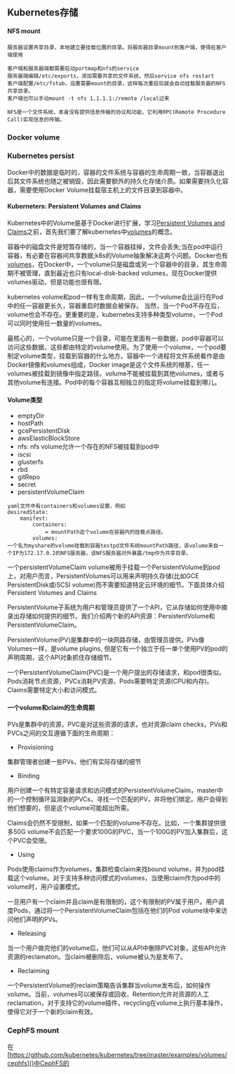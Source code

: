## Kubernetes存储

#### NFS mount

```
服务器设置共享目录，本地建立要挂载位置的目录。将服务器目录mount到客户端，使得在客户端使用

客户端和服务器端都需要启动portmap和nfs的service
服务器端编辑/etc/exports，添加需要共享的文件系统，然后service nfs restart
客户端配置/etc/fstab，设置需要mount的目录，这样每次重启后就会自动挂载服务器的NFS共享目录。
客户端也可以手动mount -t nfs 1.1.1.1:/remote /local过来

NFS是一个文件系统，本身没有提供信息传输的协议和功能，它利用RPC(Remote Procedure Call)实现信息的传输。
```

### Docker volume


### Kubernetes persist

Docker中的数据是临时的，容器的文件系统与容器的生命周期一致，当容器退出后其文件系统也随之被销毁，因此需要额外的持久化存储介质。如果需要持久化容器，需要使用Docker Volume挂载宿主机上的文件目录到容器中。

#### Kuberneters: Persistent Volumes and Claims
Kubernetes中的Volume是基于Docker进行扩展，学习[Persistent Volumes and Claims](https://github.com/kubernetes/kubernetes/blob/release-1.0/docs/user-guide/persistent-volumes.md)之前，首先我们要了解kubernetes中[volumes](https://github.com/kubernetes/kubernetes/blob/release-1.0/docs/user-guide/volumes.md)的概念。

容器中的磁盘文件是短暂存储的，当一个容器挂掉，文件会丢失;当在pod中运行容器，有必要在容器间共享数据;k8s的Volume抽象解决这两个问题。Docker也有[volumes](https://docs.docker.com/engine/tutorials/dockervolumes/)，在Docker中，一个volume只是磁盘或另一个容器中的目录，其生命周期不被管理，直到最近也只有local-disk-backed volumes，现在Docker提供volumes驱动，但是功能也很有限。

kubernetes volume和pod一样有生命周期，因此，一个volume会比运行在Pod中的任一容器更长久，容器重启时数据会被保存。
当然，当一个Pod不存在后，volume也会不存在。更重要的是，kubernetes支持多种类型volume，一个Pod可以同时使用任一数量的volumes。

最核心的，一个volume只是一个目录，可能在里面有一些数据，pod中容器可以访问这些数据，这些都由特定的volume使用。为了使用一个volume，一个pod要制定volume类型，挂载到容器的什么地方。容器中一个进程将文件系统看作是由Docker镜像和volumes组成，Docker image是这个文件系统的根基，任一volumes被挂载到镜像中指定路径。volume不能被挂载到其他volumes，或者与其他volume有连接。Pod中的每个容器互相独立的指定将volume挂载到哪儿。

#### Volume类型

 - emptyDir
 - hostPath
 - gcePersistentDisk
 - awsElasticBlockStore
 - nfs: nfs volume允许一个存在的NFS被挂载到pod中
 - iscsi
 - glusterfs
 - rbd
 - gitRepo
 - secret
 - persistentVolumeClaim
```
yaml文件中有containers和volumes设置，例如
desiredState:
    manifest:
        containers:
            = mountPath这个volume在容器内的挂载点路径。
        volumes:
一个名为myshare的volume挂载到容器testpd文件系统mountPath路径，该volume来自一个IP为172.17.0.2的NFS服务器，该NFS服务器对外暴露/tmp作为共享目录。
```
一个persistentVolumeClaim volume被用于挂载一个PersistentVolume到pod上，对用户而言，PersistentVolumes可以用来声明持久存储(比如GCE PersistentDisk或iSCSI volume)而不需要知道特定云环境的细节。下面具体介绍Persistent Volumes and Claims

PersistentVolume子系统为用户和管理员提供了一个API，它从存储如何使用中摘录出存储如何提供的细节，我们介绍两个新的API资源：PersistentVolume和PersistentVolumeClaim。

PersistentVolume(PV)是集群中的一块网路存储，由管理员提供。PVs像Volumes一样，是volume plugins, 但是它有一个独立于任一单个使用PV的pod的声明周期，这个API对象抓住存储细节。

一个PersistentVolumeClaim(PVC)是一个用户提出的存储请求，和pod很类似。Pods消耗节点资源，PVCs消耗PV资源，Pods需要特定资源(CPU和内存)。Claims需要特定大小和访问模式。

#### 一个volume和claim的生命周期

PVs是集群中的资源，PVC是对这些资源的请求，也对资源claim checks，PVs和PVCs之间的交互遵循下面的生命周期：

 - Provisioning
 
集群管理者创建一些PVs，他们有实际存储的细节

 - Binding

用户创建一个有特定容量请求和访问模式的PersistentVolumeClaim，master中的一个控制循环监测新的PVCs，寻找一个匹配的PV，并将他们绑定。用户会得到他们想要的，但是这个volume可能超出所需。

Claims会仍然不受限制，如果一个匹配的volume不存在。比如，一个集群提供很多50G volume不会匹配一个要求100G的PVC，当一个100G的PV加入集群后，这个PVC会受限。

 - Using

Pods使用claims作为volumes，集群检查claim来找bound volume，并为pod挂载这个volume。对于支持多种访问模式的volumes，当使用claim作为pod中的volume时，用户设置模式。

一旦用户有一个claim并且claim是有限制的，这个有限制的PV属于用户。用户调度Pods，通过将一个PersistentVolumeClaim包括在他们的Pod volume块中来访问他们声明的PVs。

 - Releasing

当一个用户做完他们的volume后，他们可以从API中删除PVC对象，这些API允许资源的reclamaton。当claim被删除后，volume被认为是发布了。

 - Reclaiming

一个PersistentVolume的reclaim策略告诉集群当volume发布后，如何操作volume。当前，volumes可以被保存或回收，Retention允许对资源的人工reclamation，对于支持它的volume插件，recycling在volume上执行基本操作，使得它对于一个新的claim有效。

### CephFS mount

在[https://github.com/kubernetes/kubernetes/tree/master/examples/volumes/cephfs]()中CephFS的







